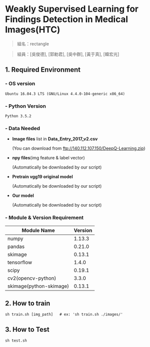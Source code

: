 # Weakly Supervised Learning for Findings Detection in Medical Images(HTC)

> 組名：rectangle

> 組員：[吳俊德], [郭勅君], [吳中群], [黃于真], [韓宏光]

## 1. Required Environment
### - OS version
```Ubuntu 16.04.3 LTS (GNU/Linux 4.4.0-104-generic x86_64)```

### - Python Version
```Python 3.5.2```

### - Data Needed
- **Image files** list in **Data_Entry_2017_v2.csv**

  (You can download from ftp://140.112.107.150/DeepQ-Learning.zip)
  
- **npy files**(img feature & label vector)

  (Automatically be downloaded by our script)
  
- **Pretrain vgg19 original model**

  (Automatically be downloaded by our script)
  
- **Our model**

  (Automatically be downloaded by our script)

### - Module & Version Requirement
**Module Name**|**Version**
---|---
numpy|1.13.3
pandas|0.21.0
skimage|0.13.1
tensorflow|1.4.0
scipy|0.19.1
cv2(opencv-python)|3.3.0
skimage(python-skimage)|0.13.1

## 2. How to train
```
sh train.sh [img_path]   # ex: 'sh train.sh ./images/'
```
## 3. How to Test
```
sh test.sh
```

